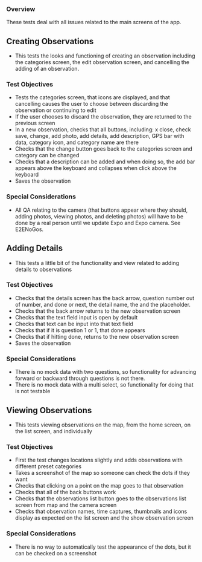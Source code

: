 ### Overview

These tests deal with all issues related to the main screens of the app.

## Creating Observations

- This tests the looks and functioning of creating an observation including the categories screen, the edit observation screen, and cancelling the adding of an observation.

### Test Objectives

- Tests the categories screen, that icons are displayed, and that cancelling causes the user to choose between discarding the observation or continuing to edit
- If the user chooses to discard the observation, they are returned to the previous screen
- In a new observation, checks that all buttons, including: x close, check save, change, add photo, add details, add description, GPS bar with data, category icon, and category name are there
- Checks that the change button goes back to the categories screen and category can be changed
- Checks that a description can be added and when doing so, the add bar appears above the keyboard and collapses when click above the keyboard
- Saves the observation

### Special Considerations

- All QA relating to the camera (that buttons appear where they should, adding photos, viewing photos, and deleting photos) will have to be done by a real person until we update Expo and Expo camera. See E2ENoGos.

## Adding Details

- This tests a little bit of the functionality and view related to adding details to observations

### Test Objectives

- Checks that the details screen has the back arrow, question number out of number, and done or next, the detail name, the and the placeholder.
- Checks that the back arrow returns to the new observation screen
- Checks that the text field input is open by default
- Checks that text can be input into that text field
- Checks that if it is question 1 or 1, that done appears
- Checks that if hitting done, returns to the new observation screen
- Saves the observation

### Special Considerations

- There is no mock data with two questions, so functionality for advancing forward or backward through questions is not there.
- There is no mock data with a multi select, so functionality for doing that is not testable

## Viewing Observations

- This tests viewing observations on the map, from the home screen, on the list screen, and individually

### Test Objectives

- First the test changes locations slightly and adds observations with different preset categories
- Takes a screenshot of the map so someone can check the dots if they want
- Checks that clicking on a point on the map goes to that observation
- Checks that all of the back buttons work
- Checks that the observations list button goes to the observations list screen from map and the camera screen
- Checks that observation names, time captures, thumbnails and icons display as expected on the list screen and the show observation screen

### Special Considerations

- There is no way to automatically test the appearance of the dots, but it can be checked on a screenshot
